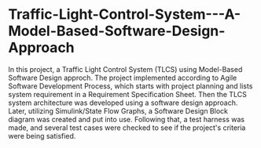 # Traffic-Light-Control-System---A-Model-Based-Software-Design-Approach
In this project, a Traffic Light Control System (TLCS) using Model-Based Software Design approch. The project implemented according to Agile Software Development Process, which starts with project planning and lists system requirement in a Requirement Specification Sheet. Then the TLCS system architecture was developed using a software design approach. Later, utilizing Simulink/State Flow Graphs, a Software Design Block diagram was created and put into use. Following that, a test harness was made, and several test cases were checked to see if the project's criteria were being satisfied.
